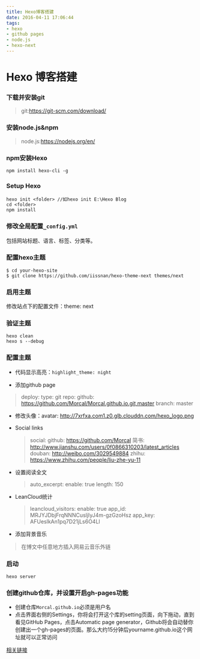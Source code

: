 ```yaml
---
title: Hexo博客搭建
date: 2016-04-11 17:06:44
tags: 
- hexo
- github pages
- node.js
- hexo-next 
---
```

# Hexo 博客搭建
### 下载并安装git
> git:https://git-scm.com/download/

### 安装node.js&npm
> node.js:https://nodejs.org/en/

### npm安装Hexo
```
npm install hexo-cli -g
```
### Setup Hexo
```
hexo init <folder> //如hexo init E:\Hexo Blog
cd <folder>
npm install
```
### 修改全局配置`_config.yml`
包括网站标题、语言、标签、分类等。
### 配置hexo主题
```
$ cd your-hexo-site
$ git clone https://github.com/iissnan/hexo-theme-next themes/next
```
### 启用主题
修改站点下的配置文件：theme: next

### 验证主题
```
hexo clean
hexo s --debug
```
### 配置主题

+ 代码显示高亮：`highlight_theme: night`

+ 添加github page
 >deploy:
 type: git
 repo:
 github: https://github.com/Morcal/Morcal.github.io.git,master
 branch: master  
  
+ 修改头像：avatar: http://7xrfxa.com1.z0.glb.clouddn.com/hexo_logo.png
* Social links

  >social:
  github: https://github.com/Morcal
  简书: http://www.jianshu.com/users/0f0866310203/latest_articles
  douban: http://weibo.com/3029549884
  zhihu: https://www.zhihu.com/people/liu-zhe-yu-11

* 设置阅读全文  

  >auto_excerpt:
  enable: true
  length: 150

* LeanCloud统计
  >leancloud_visitors:
  enable: true
  app_id: MRJYJDbjFrqNNNCusljIyJ4m-gzGzoHsz
  app_key: AFUeslkAn1pq7D21jLs6O4Ll

* 添加背景音乐
 >在博文中任意地方插入网易云音乐外链

### 启动
```
hexo server
```
### 创建github仓库，并设置开启gh-pages功能
* 创建仓库`Morcal.github.io`必须是用户名
* 点击界面右侧的Settings，你将会打开这个库的setting页面，向下拖动，直到看见GitHub Pages，点击Automatic page generator，Github将会自动替你创建出一个gh-pages的页面。那么大约15分钟后yourname.github.io这个网址就可以正常访问


[相关链接](http://www.jianshu.com/p/05289a4bc8b2)






